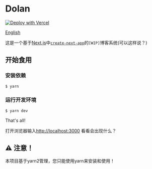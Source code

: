 # Dolan

[![Deploy with Vercel](https://vercel.com/button)](https://vercel.com/new/clone?repository-url=https%3A%2F%2Fgithub.com%2Fdolan-x%2Fdolan&env=LC_APP_ID,LC_APP_KEY,LC_MASTER_KEY,LC_SERVER_URL,BASE_URL&demo-title=Dolan&demo-description=A%20blog%20platform&demo-url=https%3A%2F%2Fdt.raycoder.me)

[English](./README.md)

这是一个基于[Next.js](https://nextjs.org/)中[`create-next-app`](https://github.com/vercel/next.js/tree/canary/packages/create-next-app)的`[WIP]`博客系统(可以这样说？)

## 开始食用

### 安装依赖

```bash
$ yarn
```

### 运行开发环境

```bash
$ yarn dev
```

That's all!

打开浏览器输入<http://localhost:3000> 看看会出现什么？

## :warning: 注意！

本项目基于yarn2管理，您只能使用yarn来安装和使用！
